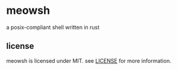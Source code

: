 # meowsh

a posix-compliant shell written in rust


## license

meowsh is licensed under MIT. see [LICENSE](LICENSE) for more information.
